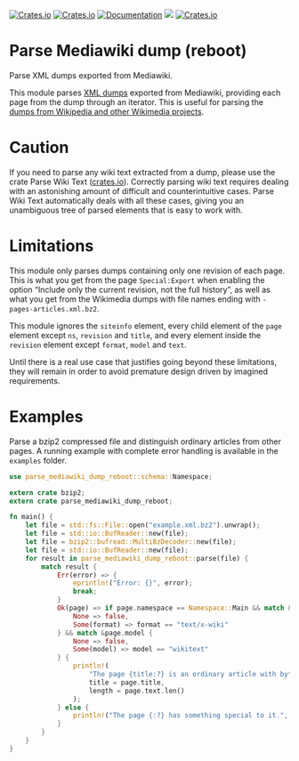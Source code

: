 <!--
Copyright 2018 Fredrik Portström <https://portstrom.com>
Copyright (c) 2023 Olivier ROLAND
This is free software distributed under the terms specified in
the file LICENSE at the top-level directory of this distribution.
-->
[![Crates.io](https://img.shields.io/crates/v/parse_mediawiki_dump_reboot.svg)](https://crates.io/crates/parse_mediawiki_dump_reboot)
[![Crates.io](https://img.shields.io/crates/d/parse_mediawiki_dump_reboot)](https://crates.io/crates/parse_mediawiki_dump_reboot)
[![Documentation](https://docs.rs/parse_mediawiki_dump_reboot/badge.svg)](https://docs.rs/parse_mediawiki_dump_reboot)
[![](https://tokei.rs/b1/github/newca12/parse_mediawiki_dump_reboot)](https://github.com/newca12/parse_mediawiki_dump_reboot)
[![Crates.io](https://img.shields.io/crates/l/parse_mediawiki_dump_reboot.svg)](https://github.com/newca12/parse_mediawiki_dump_reboot/blob/main/LICENSE)

# Parse Mediawiki dump (reboot)

Parse XML dumps exported from Mediawiki.

This module parses [XML dumps](https://www.mediawiki.org/wiki/Help:Export) exported from Mediawiki, providing each page from the dump through an iterator. This is useful for parsing the [dumps from Wikipedia and other Wikimedia projects](https://dumps.wikimedia.org).

# Caution

If you need to parse any wiki text extracted from a dump, please use the crate Parse Wiki Text ([crates.io](https://crates.io/crates/parse_wiki_text)). Correctly parsing wiki text requires dealing with an astonishing amount of difficult and counterintuitive cases. Parse Wiki Text automatically deals with all these cases, giving you an unambiguous tree of parsed elements that is easy to work with.

# Limitations

This module only parses dumps containing only one revision of each page. This is what you get from the page `Special:Export` when enabling the option “Include only the current revision, not the full history”, as well as what you get from the Wikimedia dumps with file names ending with `-pages-articles.xml.bz2`.

This module ignores the `siteinfo` element, every child element of the `page` element except `ns`, `revision` and `title`, and every element inside the `revision` element except `format`, `model` and `text`.

Until there is a real use case that justifies going beyond these limitations, they will remain in order to avoid premature design driven by imagined requirements.

# Examples

Parse a bzip2 compressed file and distinguish ordinary articles from other pages. A running example with complete error handling is available in the `examples` folder.

```rust
use parse_mediawiki_dump_reboot::schema::Namespace;

extern crate bzip2;
extern crate parse_mediawiki_dump_reboot;

fn main() {
    let file = std::fs::File::open("example.xml.bz2").unwrap();
    let file = std::io::BufReader::new(file);
    let file = bzip2::bufread::MultiBzDecoder::new(file);
    let file = std::io::BufReader::new(file);
    for result in parse_mediawiki_dump_reboot::parse(file) {
        match result {
            Err(error) => {
                eprintln!("Error: {}", error);
                break;
            }
            Ok(page) => if page.namespace == Namespace::Main && match &page.format {
                None => false,
                Some(format) => format == "text/x-wiki"
            } && match &page.model {
                None => false,
                Some(model) => model == "wikitext"
            } {
                println!(
                    "The page {title:?} is an ordinary article with byte length {length}.",
                    title = page.title,
                    length = page.text.len()
                );
            } else {
                println!("The page {:?} has something special to it.", page.title);
            }
        }
    }
}
```

